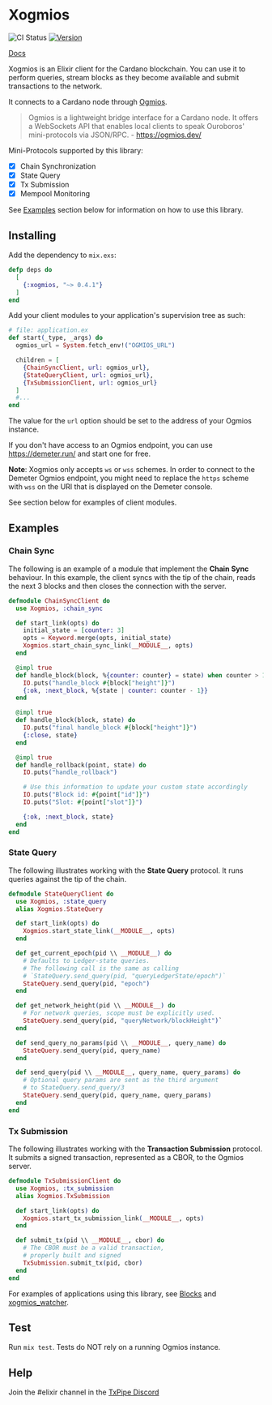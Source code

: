 # Xogmios

![CI Status](https://github.com/wowica/xogmios/actions/workflows/ci.yml/badge.svg)
[![Version](https://img.shields.io/hexpm/v/xogmios.svg)](https://hex.pm/packages/xogmios)

[Docs](https://hexdocs.pm/xogmios/)


Xogmios is an Elixir client for the Cardano blockchain. You can use it to perform queries, stream blocks as they become available and submit transactions to the network.

It connects to a Cardano node through [Ogmios](https://github.com/CardanoSolutions/ogmios).

> Ogmios is a lightweight bridge interface for a Cardano node. It offers a WebSockets API that enables local clients to speak Ouroboros' mini-protocols via JSON/RPC. - https://ogmios.dev/

Mini-Protocols supported by this library:

- [x] Chain Synchronization
- [x] State Query
- [x] Tx Submission
- [x] Mempool Monitoring

See [Examples](#examples) section below for information on how to use this library.

## Installing

Add the dependency to `mix.exs`:

```elixir
defp deps do
  [
    {:xogmios, "~> 0.4.1"}
  ]
end
```

Add your client modules to your application's supervision tree as such:

```elixir
# file: application.ex
def start(_type, _args) do
  ogmios_url = System.fetch_env!("OGMIOS_URL")

  children = [
    {ChainSyncClient, url: ogmios_url},
    {StateQueryClient, url: ogmios_url},
    {TxSubmissionClient, url: ogmios_url}
  ]
  #...
end
```

The value for the `url` option should be set to the address of your Ogmios instance.

If you don't have access to an Ogmios endpoint, you can use https://demeter.run/ and start one for free.

**Note**: Xogmios only accepts `ws` or `wss` schemes. In order to connect to the Demeter Ogmios endpoint, you might need to replace the `https` scheme with `wss` on the URI that is displayed on the Demeter console.

See section below for examples of client modules.

## Examples

### Chain Sync

The following is an example of a module that implement the **Chain Sync** behaviour. In this example, the client syncs with the tip of the chain, reads the next 3 blocks and then closes the connection with the server.

```elixir
defmodule ChainSyncClient do
  use Xogmios, :chain_sync

  def start_link(opts) do
    initial_state = [counter: 3]
    opts = Keyword.merge(opts, initial_state)
    Xogmios.start_chain_sync_link(__MODULE__, opts)
  end

  @impl true
  def handle_block(block, %{counter: counter} = state) when counter > 1 do
    IO.puts("handle_block #{block["height"]}")
    {:ok, :next_block, %{state | counter: counter - 1}}
  end

  @impl true
  def handle_block(block, state) do
    IO.puts("final handle_block #{block["height"]}")
    {:close, state}
  end

  @impl true
  def handle_rollback(point, state) do
    IO.puts("handle_rollback")

    # Use this information to update your custom state accordingly
    IO.puts("Block id: #{point["id"]}")
    IO.puts("Slot: #{point["slot"]}")

    {:ok, :next_block, state}
  end
end
```

### State Query

The following illustrates working with the **State Query** protocol. It runs queries against the tip of the chain.

```elixir
defmodule StateQueryClient do
  use Xogmios, :state_query
  alias Xogmios.StateQuery

  def start_link(opts) do
    Xogmios.start_state_link(__MODULE__, opts)
  end

  def get_current_epoch(pid \\ __MODULE__) do
    # Defaults to Ledger-state queries.
    # The following call is the same as calling
    # `StateQuery.send_query(pid, "queryLedgerState/epoch")`
    StateQuery.send_query(pid, "epoch")
  end

  def get_network_height(pid \\ __MODULE__) do
    # For network queries, scope must be explicitly used.
    StateQuery.send_query(pid, "queryNetwork/blockHeight")`
  end

  def send_query_no_params(pid \\ __MODULE__, query_name) do
    StateQuery.send_query(pid, query_name)
  end

  def send_query(pid \\ __MODULE__, query_name, query_params) do
    # Optional query params are sent as the third argument
    # to StateQuery.send_query/3
    StateQuery.send_query(pid, query_name, query_params)
  end
end
```

### Tx Submission

The following illustrates working with the **Transaction Submission** protocol. It submits a signed transaction, represented as a CBOR, to the Ogmios server.

```elixir
defmodule TxSubmissionClient do
  use Xogmios, :tx_submission
  alias Xogmios.TxSubmission

  def start_link(opts) do
    Xogmios.start_tx_submission_link(__MODULE__, opts)
  end

  def submit_tx(pid \\ __MODULE__, cbor) do
    # The CBOR must be a valid transaction,
    # properly built and signed
    TxSubmission.submit_tx(pid, cbor)
  end
end
```

For examples of applications using this library, see [Blocks](https://github.com/wowica/blocks) and [xogmios_watcher](https://github.com/wowica/xogmios_watcher).

## Test

Run `mix test`. Tests do NOT rely on a running Ogmios instance.

## Help

Join the #elixir channel in the [TxPipe Discord](https://discord.gg/ZTHcHUy5HY)
